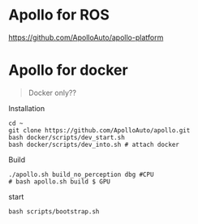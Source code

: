 
# Apollo for ROS

https://github.com/ApolloAuto/apollo-platform




# Apollo for docker

> Docker only??

Installation

```
cd ~
git clone https://github.com/ApolloAuto/apollo.git
bash docker/scripts/dev_start.sh
bash docker/scripts/dev_into.sh # attach docker
```

Build

```
./apollo.sh build_no_perception dbg #CPU
# bash apollo.sh build $ GPU
```


start
```
bash scripts/bootstrap.sh
```




